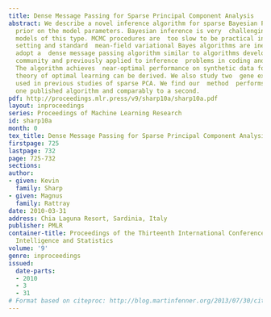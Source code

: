 ```yaml
---
title: Dense Message Passing for Sparse Principal Component Analysis
abstract: We describe a novel inference algorithm for sparse Bayesian PCA with a  zero-norm
  prior on the model parameters. Bayesian inference is very  challenging in probabilistic
  models of this type. MCMC procedures are  too slow to be practical in a very high-dimensional
  setting and standard  mean-field variational Bayes algorithms are ineffective.  We
  adopt a  dense message passing algorithm similar to algorithms developed in the  statistical  physics
  community and previously applied to inference  problems in coding and sparse classification.
  The algorithm achieves  near-optimal performance on synthetic data for which a statistical  mechanics
  theory of optimal learning can be derived. We also study two  gene expression datasets
  used in previous studies of sparse PCA. We find our  method  performs better than
  one published algorithm and comparably to a second.
pdf: http://proceedings.mlr.press/v9/sharp10a/sharp10a.pdf
layout: inproceedings
series: Proceedings of Machine Learning Research
id: sharp10a
month: 0
tex_title: Dense Message Passing for Sparse Principal Component Analysis
firstpage: 725
lastpage: 732
page: 725-732
sections: 
author:
- given: Kevin
  family: Sharp
- given: Magnus
  family: Rattray
date: 2010-03-31
address: Chia Laguna Resort, Sardinia, Italy
publisher: PMLR
container-title: Proceedings of the Thirteenth International Conference on Artificial
  Intelligence and Statistics
volume: '9'
genre: inproceedings
issued:
  date-parts:
  - 2010
  - 3
  - 31
# Format based on citeproc: http://blog.martinfenner.org/2013/07/30/citeproc-yaml-for-bibliographies/
---
```


